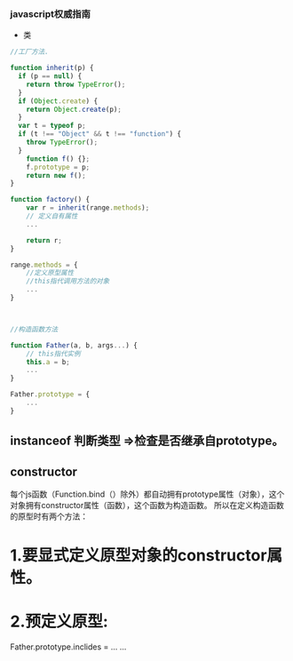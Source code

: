 ### javascript权威指南

- 类
```javascript
//工厂方法.

function inherit(p) {
  if (p == null) {
    return throw TypeError();
  }
  if (Object.create) {
    return Object.create(p);
  }
  var t = typeof p;
  if (t !== "Object" && t !== "function") {
    throw TypeError();
  }
    function f() {};
    f.prototype = p;
    return new f();
}

function factory() {
	var r = inherit(range.methods);
	// 定义自有属性
	...

	return r;
}

range.methods = {
	//定义原型属性
	//this指代调用方法的对象
	...
}



//构造函数方法

function Father(a, b, args...) {
	// this指代实例
	this.a = b;
	...
}

Father.prototype = {
	...
}

```
## instanceof 判断类型 =>检查是否继承自prototype。

## constructor 
每个js函数（Function.bind（）除外）都自动拥有prototype属性（对象），这个对象拥有constructor属性（函数），这个函数为构造函数。
所以在定义构造函数的原型时有两个方法：

# 1.要显式定义原型对象的constructor属性。
# 2.预定义原型:
  Father.prototype.inclides = ...
  ...

